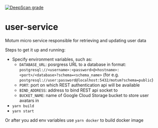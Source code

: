[![DeepScan grade](https://deepscan.io/api/teams/8152/projects/11541/branches/172736/badge/grade.svg)](https://deepscan.io/dashboard#view=project&tid=8152&pid=11541&bid=172736)
# user-service
Motum micro service responsible for retrieving and updating user data

Steps to get it up and running:
- Specify environment variables, such as:
  - `DATABASE_URL`: posrgress URL to a database in format: `postgresql://<username>:<password>@<hostname>:<port>/<database>?schema=<schema_name>` (for e.g. `postgresql://user:password@localhost:5432/motum?schema=public`)
  - `PORT`: port on which REST authentication api will be available
  - `BIND_ADDRESS`: address to bind REST api socket to
  - `BUCKET_NAME`: name of Google Cloud Storage bucket to store user avatars in
- `yarn build`
- `yarn start`

Or after you add env variables use `yarn docker` to build docker image
